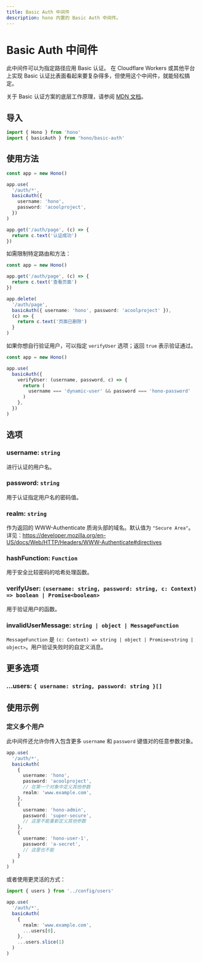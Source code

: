 ```yaml
---
title: Basic Auth 中间件
description: hono 内置的 Basic Auth 中间件。
---
```


# Basic Auth 中间件

此中间件可以为指定路径应用 Basic 认证。
在 Cloudflare Workers 或其他平台上实现 Basic 认证比表面看起来要复杂得多，但使用这个中间件，就能轻松搞定。

关于 Basic 认证方案的底层工作原理，请参阅 [MDN 文档](https://developer.mozilla.org/en-US/docs/Web/HTTP/Authentication#basic_authentication_scheme)。

## 导入

```ts
import { Hono } from 'hono'
import { basicAuth } from 'hono/basic-auth'
```

## 使用方法

```ts
const app = new Hono()

app.use(
  '/auth/*',
  basicAuth({
    username: 'hono',
    password: 'acoolproject',
  })
)

app.get('/auth/page', (c) => {
  return c.text('认证成功')
})
```

如需限制特定路由和方法：

```ts
const app = new Hono()

app.get('/auth/page', (c) => {
  return c.text('查看页面')
})

app.delete(
  '/auth/page',
  basicAuth({ username: 'hono', password: 'acoolproject' }),
  (c) => {
    return c.text('页面已删除')
  }
)
```

如果你想自行验证用户，可以指定 `verifyUser` 选项；返回 `true` 表示验证通过。

```ts
const app = new Hono()

app.use(
  basicAuth({
    verifyUser: (username, password, c) => {
      return (
        username === 'dynamic-user' && password === 'hono-password'
      )
    },
  })
)
```

## 选项

### <Badge type="danger" text="必填" /> username: `string`

进行认证的用户名。

### <Badge type="danger" text="必填" /> password: `string`

用于认证指定用户名的密码值。

### <Badge type="info" text="可选" /> realm: `string`

作为返回的 WWW-Authenticate 质询头部的域名。默认值为 `"Secure Area"`。  
详见：https://developer.mozilla.org/en-US/docs/Web/HTTP/Headers/WWW-Authenticate#directives

### <Badge type="info" text="可选" /> hashFunction: `Function`

用于安全比较密码的哈希处理函数。

### <Badge type="info" text="可选" /> verifyUser: `(username: string, password: string, c: Context) => boolean | Promise<boolean>`

用于验证用户的函数。

### <Badge type="info" text="可选" /> invalidUserMessage: `string | object | MessageFunction`

`MessageFunction` 是 `(c: Context) => string | object | Promise<string | object>`。用户验证失败时的自定义消息。

## 更多选项

### <Badge type="info" text="可选" /> ...users: `{ username: string, password: string }[]`

## 使用示例

### 定义多个用户

此中间件还允许你传入包含更多 `username` 和 `password` 键值对的任意参数对象。

```ts
app.use(
  '/auth/*',
  basicAuth(
    {
      username: 'hono',
      password: 'acoolproject',
      // 在第一个对象中定义其他参数
      realm: 'www.example.com',
    },
    {
      username: 'hono-admin',
      password: 'super-secure',
      // 这里不能重新定义其他参数
    },
    {
      username: 'hono-user-1',
      password: 'a-secret',
      // 这里也不能
    }
  )
)
```

或者使用更灵活的方式：

```ts
import { users } from '../config/users'

app.use(
  '/auth/*',
  basicAuth(
    {
      realm: 'www.example.com',
      ...users[0],
    },
    ...users.slice(1)
  )
)
```